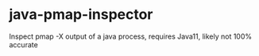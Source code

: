 # java-pmap-inspector
Inspect pmap -X output of a java process, requires Java11, likely not 100% accurate
